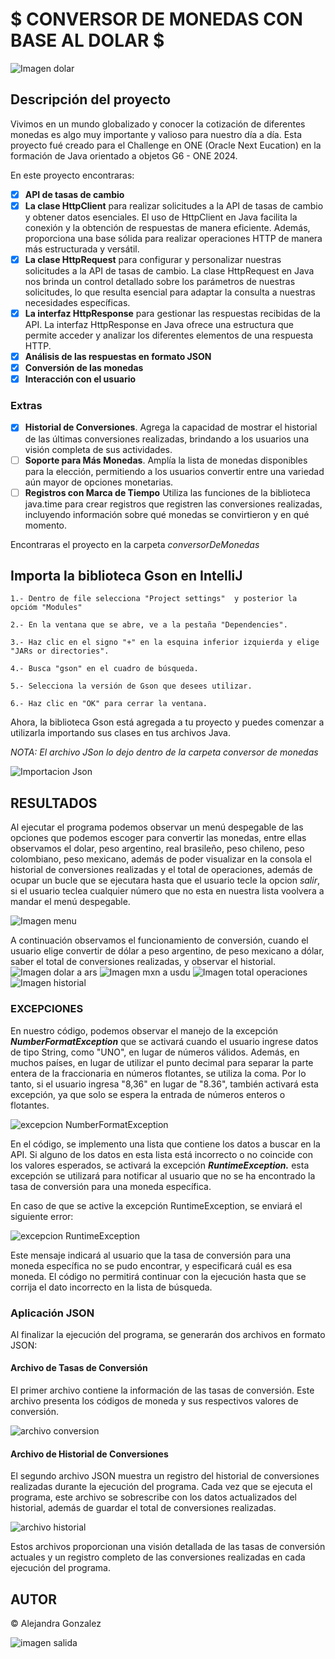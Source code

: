# $ CONVERSOR DE MONEDAS CON BASE AL DOLAR $
![Imagen dolar](https://github.com/Alejandraglezjaime/conversor-de-monedas-/blob/master/ConversorDeMonedas/imagenes/dinero.jpg?raw=true)

## Descripción del proyecto 

Vivimos en un mundo globalizado y conocer la cotización de diferentes monedas es algo muy importante y valioso para nuestro día a día.
Esta proyecto fué creado para el Challenge en ONE (Oracle Next Eucation) en la formación de Java orientado a objetos G6 - ONE 2024.

En este proyecto encontraras:

- [x] **API de tasas de cambio**
- [x] **La clase HttpClient** para realizar solicitudes a la API de tasas de cambio y obtener datos esenciales.  El uso de HttpClient en Java facilita la conexión y la obtención de respuestas de manera eficiente. Además, proporciona una base sólida para realizar operaciones HTTP de manera más estructurada y versátil.
- [x] **La clase HttpRequest** para configurar y personalizar nuestras solicitudes a la API de tasas de cambio. La clase HttpRequest en Java nos brinda un control detallado sobre los parámetros de nuestras solicitudes, lo que resulta esencial para adaptar la consulta a nuestras necesidades específicas.
- [x] **La interfaz HttpResponse** para gestionar las respuestas recibidas de la API. La interfaz HttpResponse en Java ofrece una estructura que permite acceder y analizar los diferentes elementos de una respuesta HTTP.
- [x] **Análisis de las respuestas en formato JSON**
- [x] **Conversión de las monedas**
- [x] **Interacción con el usuario**

### Extras 

- [x] **Historial de Conversiones**. Agrega la capacidad de mostrar el historial de las últimas conversiones realizadas, brindando a los usuarios una visión completa de sus actividades.
- [ ] **Soporte para Más Monedas**. Amplía la lista de monedas disponibles para la elección, permitiendo a los usuarios convertir entre una variedad aún mayor de opciones monetarias.
- [ ] **Registros con Marca de Tiempo** Utiliza las funciones de la biblioteca java.time para crear registros que registren las conversiones realizadas, incluyendo información sobre qué monedas se convirtieron y en qué momento.

Encontraras el proyecto en la carpeta _conversorDeMonedas_
## Importa la biblioteca Gson en IntelliJ

    1.- Dentro de file selecciona "Project settings"  y posterior la opcióm "Modules"
    
    2.- En la ventana que se abre, ve a la pestaña "Dependencies".

    3.- Haz clic en el signo "+" en la esquina inferior izquierda y elige "JARs or directories".
    
    4.- Busca "gson" en el cuadro de búsqueda.
    
    5.- Selecciona la versión de Gson que desees utilizar.
    
    6.- Haz clic en "OK" para cerrar la ventana.

Ahora, la biblioteca Gson está agregada a tu proyecto y puedes comenzar a utilizarla importando sus clases en tus archivos Java.

_NOTA: El archivo JSon lo dejo dentro de la carpeta conversor de monedas_

![Importacion Json](https://github.com/Alejandraglezjaime/conversor-de-monedas-/blob/master/ConversorDeMonedas/imagenes/imporacion%20json.png?raw=true)

## RESULTADOS

Al ejecutar el programa podemos observar un menú despegable de las opciones que podemos escoger para convertir las monedas, entre ellas observamos el dolar, peso argentino, real brasileño, peso chileno, peso colombiano, peso mexicano, además de poder visualizar en la consola el historial de conversiones realizadas y el total de operaciones, además de ocupar un bucle que se ejecutara hasta que el usuario tecle la opcion _salir_, si el usuario teclea cualquier número que no esta en nuestra lista voolvera a mandar el menú despegable.

![Imagen menu](https://github.com/Alejandraglezjaime/conversor-de-monedas-/blob/master/ConversorDeMonedas/imagenes/imagenInicio.jpg?raw=true)

A continuación observamos el funcionamiento de conversión, cuando el usuario elige convertir de dólar a peso argentino, de peso mexicano a dólar, saber el total de conversiones realizadas, y observar el historial.
![Imagen dolar a ars](https://github.com/Alejandraglezjaime/conversor-de-monedas-/blob/master/ConversorDeMonedas/imagenes/evidencia1.jpg?raw=true) 
![Imagen mxn a usdu](https://github.com/Alejandraglezjaime/conversor-de-monedas-/blob/master/ConversorDeMonedas/imagenes/evidencia2.jpg?raw=true) 
![Imagen total operaciones](https://github.com/Alejandraglezjaime/conversor-de-monedas-/blob/master/ConversorDeMonedas/imagenes/evidencia3.jpg?raw=true) 
![Imagen historial](https://github.com/Alejandraglezjaime/conversor-de-monedas-/blob/master/ConversorDeMonedas/imagenes/historialConversiones.jpg?raw=true)

### EXCEPCIONES
En nuestro código, podemos observar el manejo de la excepción _**NumberFormatException**_ que se activará cuando el usuario ingrese datos de tipo String, como "UNO", en lugar de números válidos. Además, en muchos países, en lugar de utilizar el punto decimal para separar la parte entera de la fraccionaria en números flotantes, se utiliza la coma. Por lo tanto, si el usuario ingresa "8,36" en lugar de "8.36", también activará esta excepción, ya que solo se espera la entrada de números enteros o flotantes.   

![excepcion NumberFormatException](https://github.com/Alejandraglezjaime/conversor-de-monedas-/blob/master/ConversorDeMonedas/imagenes/errorIngresoNumero.jpg?raw=true)

En el código, se implemento una lista que contiene los datos a buscar en la API. Si alguno de los datos en esta lista está incorrecto o no coincide con los valores esperados, se activará la excepción _**RuntimeException.**_ esta excepción se utilizará para notificar al usuario que no se ha encontrado la tasa de conversión para una moneda específica.

En caso de que se active la excepción RuntimeException, se enviará el siguiente error:

![excepcion RuntimeException](https://github.com/Alejandraglezjaime/conversor-de-monedas-/blob/master/ConversorDeMonedas/imagenes/errorIngresoDatos.jpg?raw=true)

Este mensaje indicará al usuario que la tasa de conversión para una moneda específica no se pudo encontrar, y especificará cuál es esa moneda. El código no permitirá continuar con la ejecución hasta que se corrija el dato incorrecto en la lista de búsqueda.

### Aplicación JSON 

Al finalizar la ejecución del programa, se generarán dos archivos en formato JSON:

#### Archivo de Tasas de Conversión

El primer archivo contiene la información de las tasas de conversión. Este archivo presenta los códigos de moneda y sus respectivos valores de conversión.

![archivo conversion](https://github.com/Alejandraglezjaime/conversor-de-monedas-/blob/master/ConversorDeMonedas/imagenes/JsonConversiones.jpg?raw=true)

#### Archivo de Historial de Conversiones

El segundo archivo JSON muestra un registro del historial de conversiones realizadas durante la ejecución del programa. Cada vez que se ejecuta el programa, este archivo se sobrescribe con los datos actualizados del historial, además de guardar el total de conversiones realizadas.

![archivo historial](https://github.com/Alejandraglezjaime/conversor-de-monedas-/blob/master/ConversorDeMonedas/imagenes/JsonHistorial.jpg?raw=true)

Estos archivos proporcionan una visión detallada de las tasas de conversión actuales y un registro completo de las conversiones realizadas en cada ejecución del programa.

## AUTOR
© Alejandra Gonzalez 

![imagen salida](https://github.com/Alejandraglezjaime/conversor-de-monedas-/blob/master/ConversorDeMonedas/imagenes/finPrograma.jpg?raw=true)

